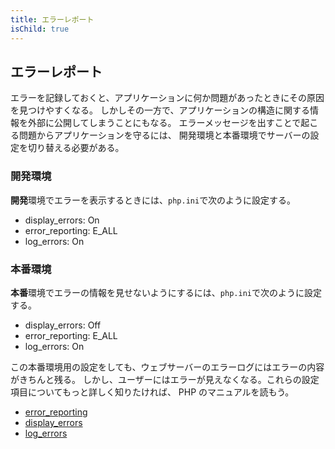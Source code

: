 ```yaml
---
title: エラーレポート
isChild: true
---
```


## エラーレポート

エラーを記録しておくと、アプリケーションに何か問題があったときにその原因を見つけやすくなる。
しかしその一方で、アプリケーションの構造に関する情報を外部に公開してしまうことにもなる。
エラーメッセージを出すことで起こる問題からアプリケーションを守るには、
開発環境と本番環境でサーバーの設定を切り替える必要がある。

### 開発環境

<strong>開発</strong>環境でエラーを表示するときには、`php.ini`で次のように設定する。

- display_errors: On
- error_reporting: E_ALL
- log_errors: On

### 本番環境

<strong>本番</strong>環境でエラーの情報を見せないようにするには、`php.ini`で次のように設定する。

- display_errors: Off
- error_reporting: E_ALL
- log_errors: On

この本番環境用の設定をしても、ウェブサーバーのエラーログにはエラーの内容がきちんと残る。
しかし、ユーザーにはエラーが見えなくなる。これらの設定項目についてもっと詳しく知りたければ、
PHP のマニュアルを読もう。

* [error_reporting](http://www.php.net/manual/ja/errorfunc.configuration.php#ini.error-reporting)
* [display_errors](http://www.php.net/manual/ja/errorfunc.configuration.php#ini.display-errors)
* [log_errors](http://www.php.net/manual/ja/errorfunc.configuration.php#ini.log-errors)
